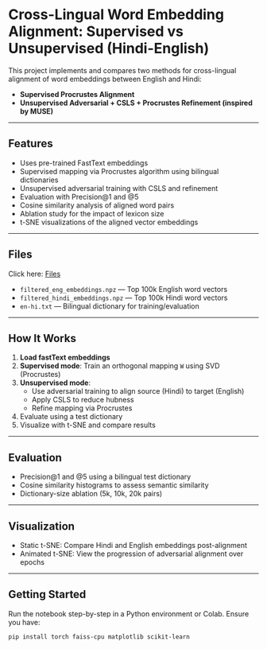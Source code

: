 # Cross-Lingual Word Embedding Alignment: Supervised vs Unsupervised (Hindi-English)

This project implements and compares two methods for cross-lingual alignment of word embeddings between English and Hindi:

- **Supervised Procrustes Alignment**
- **Unsupervised Adversarial + CSLS + Procrustes Refinement (inspired by MUSE)**

---

## Features

- Uses pre-trained FastText embeddings
- Supervised mapping via Procrustes algorithm using bilingual dictionaries
- Unsupervised adversarial training with CSLS and refinement
- Evaluation with Precision@1 and @5
- Cosine similarity analysis of aligned word pairs
- Ablation study for the impact of lexicon size
- t-SNE visualizations of the aligned vector embeddings

---

## Files
Click here: [Files](https://drive.google.com/drive/folders/14qj5tnjOcuYyEN9FRo5tYjcJNnrAdm7n?usp=sharing)

- `filtered_eng_embeddings.npz` — Top 100k English word vectors
- `filtered_hindi_embeddings.npz` — Top 100k Hindi word vectors
- `en-hi.txt` — Bilingual dictionary for training/evaluation

---

## How It Works

1. **Load fastText embeddings**
2. **Supervised mode**: Train an orthogonal mapping `W` using SVD (Procrustes)
3. **Unsupervised mode**:
   - Use adversarial training to align source (Hindi) to target (English)
   - Apply CSLS to reduce hubness
   - Refine mapping via Procrustes
4. Evaluate using a test dictionary
5. Visualize with t-SNE and compare results

---

## Evaluation

- Precision@1 and @5 using a bilingual test dictionary
- Cosine similarity histograms to assess semantic similarity
- Dictionary-size ablation (5k, 10k, 20k pairs)

---

## Visualization

- Static t-SNE: Compare Hindi and English embeddings post-alignment
- Animated t-SNE: View the progression of adversarial alignment over epochs

---

## Getting Started

Run the notebook step-by-step in a Python environment or Colab. Ensure you have:

```bash
pip install torch faiss-cpu matplotlib scikit-learn
